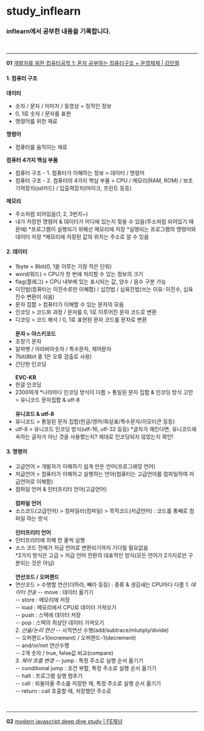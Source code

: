 # study_inflearn

### inflearn에서 공부한 내용을 기록합니다.

<br><hr>
<strong>01</strong> <a href="https://www.inflearn.com/course/%ED%98%BC%EC%9E%90-%EA%B3%B5%EB%B6%80%ED%95%98%EB%8A%94-%EC%BB%B4%ED%93%A8%ED%84%B0%EA%B5%AC%EC%A1%B0-%EC%9A%B4%EC%98%81%EC%B2%B4%EC%A0%9C/dashboard" target="_blank">개발자를 위한 컴퓨터공학 1: 혼자 공부하는 컴퓨터구조 + 운영체제 | 강민철</a>

#### 1. 컴퓨터 구조

<b>데이터</b>

- 숫자 / 문자 / 이미지 / 동영상 = 정적인 정보
- 0, 1로 숫자 / 문자를 표현
- 명령어를 위한 재료

<b>명령어</b>

- 컴퓨터를 움직이는 재료

<b>컴퓨터 4가지 핵심 부품</b>

- 컴퓨터 구조 - 1. 컴퓨터가 이해하는 정보 > 데이터 / 명령어
- 컴퓨터 구조 - 2. 컴퓨터의 4가지 핵심 부품 > CPU / 메모리(RAM, ROM) / 보조기억장치(sd카드) / 입출력장치(마이크, 프린트 등등)

<b>메모리</b>

- 주소처럼 되어있음(1, 2, 3번지~)
- 내가 저장한 명령어 & 데이터가 어디에 있는지 찾을 수 있음(주소처럼 되어있기 때문에)
  *프로그램이 실행되기 위해선 메모리에 저장
  *실행되는 프로그램의 명령어와 데이터 저장 \*메모리에 저장된 값의 위치는 주소로 알 수 있음
  <br>

#### 2. 데이터

- 1byte = 8bit(0, 1을 이루는 가장 작은 단위)
- word(워드) > CPU가 한 번에 처리할 수 있는 정보의 크기
- flag(플래그) > CPU 내부에 있는 표시되는 값, 양수 / 음수 구분 가능
- 이진법(컴퓨터는 이진수로만 이해함) / 십진법 / 십육진법(쓰는 이유: 이진수, 십육진수 변환이 쉬움)
- 문자 집합 > 컴퓨터가 이해할 수 있는 문자의 모음
- 인코딩 > 코드화 과정 / 문자를 0, 1로 이루어진 문자 코드로 변환
- 디코딩 > 코드 해석 / 0, 1로 표현된 문자 코드를 문자로 변환
  <br><br>
  <b>문자 > 아스키코드</b>
- 초창기 문자
- 알파벳 / 아라비아숫자 / 특수문자, 제어문자
- 7bit(8bit 중 1은 오류 검출로 사용)
- 간단한 인코딩
  <br><br>
  <b>EVC-KR</b>
- 한글 인코딩
- 2300여개 \*나라마다 인코딩 방식이 다름 > 통일된 문자 집합 & 인코딩 방식 고안 > 유니코드 문자집합 & utf-8
  <br><br>
  <b>유니코드 & utf-8</b>
- 유니코드 > 통일된 문자 집합(한글/영어/화살표/특수문자/이모티콘 등등)
- utf-8 > 유니코드 인코딩 방식(utf-16, utf-32 등등) \*글자가 깨진다면, 유니코드에 속하는 글자가 아닌 것을 사용했는지? 제대로 인코딩되지 않았는지 확인!
  <br>

#### 3. 명령어

- 고급언어 > 개발자가 이해하기 쉽게 만든 언어(프로그래밍 언어)
- 저급언어 > 컴퓨터가 이해하고 실행하는 언어(컴퓨터는 고급언어를 컴파일하여 저급언어로 이해함)
- 컴파일 언어 & 인터프리터 언어(고급언어)
  <br><br>
  <b>컴파일 언어</b>
- 소스코드(고급언어) > 컴파일러(컴파일) > 목적코드(저급언어) : 코드를 통째로 컴파일 하는 방식
  <br><br>
  <b>인터프리터 언어</b>
- 인터프리터에 의해 한 줄씩 실행
- 소스 코드 전체가 저급 언어로 변환되기까지 기다릴 필요없음
  <br>
  \*2가지 방식은 고급 > 저급 언어 전환의 대표적인 방식(모든 언어가 2가지로만 구분되는 것은 아님)
  <br><br>
  <b>연산코드 / 오퍼랜드</b>
- 연산코드 > 수행할 연산(더하라, 빼라 등등) : 종류 & 생김새는 CPU마다 다름
  <i>1. 데이터 전송</i>
  -- move : 데이터 옮기기<br>
  -- store : 메모리에 저장<br>
  -- load : 메모리에서 CPU로 데이터 가져오기<br>
  -- push : 스택에 데이터 저장<br>
  -- pop : 스택의 최상단 데이터 가져오기
  <br>
  <i>2. 산술/논리 연산</i>
  -- 사칙연산 수행(add/subtrace/mlutiply/divide)<br>
  -- 오퍼랜드+1(increment) / 오퍼랜드-1(decrement)<br>
  -- and/or/not 연산수행<br>
  -- 2개 숫자 / true, false값 비교(compare)
  <br>
  <i>3. 제어 흐름 변경</i>
  -- jump : 특정 주소로 실행 순서 옮기기<br>
  -- conditional jump : 조건 부합, 특정 주소로 실행 순서 옮기기<br>
  -- halt : 프로그램 실행 멈추기<br>
  -- call : 되돌아올 주소를 저장한 채, 특정 주소로 실행 순서 옮기기<br>
  -- return : call 호출할 때, 저장했던 주소로

<br><hr>
<strong>02</strong> <a href="https://www.inflearn.com/course/%EB%AA%A8%EB%8D%98-%EC%9E%90%EB%B0%94%EC%8A%A4%ED%81%AC%EB%A6%BD%ED%8A%B8-%EB%94%A5%EB%8B%A4%EC%9D%B4%EB%B8%8C/dashboard" target="_blank">modern javascript deep dive study | FE재남</a>
